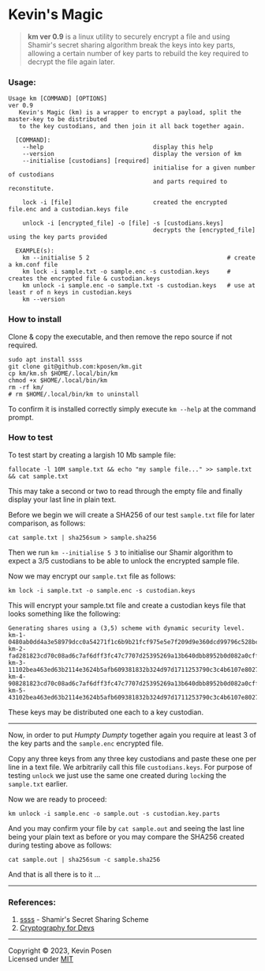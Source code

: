 # Kevin's Magic
> **km ver 0.9** is a linux utility to securely encrypt a file and using Shamir's secret sharing algorithm
>  break the keys into key parts, allowing a certain number of key parts to rebuild the key required
>  to decrypt the file again later.

### Usage:
```
Usage km [COMMAND] [OPTIONS]
ver 0.9
   Kevin's Magic (km) is a wrapper to encrypt a payload, split the master-key to be distributed
   to the key custodians, and then join it all back together again.

  [COMMAND]:
    --help                               display this help
    --version                            display the version of km
    --initialise [custodians] [required]
                                         initialise for a given number of custodians
                                         and parts required to reconstitute.

    lock -i [file]                       created the encrypted file.enc and a custodian.keys file

    unlock -i [encrypted_file] -o [file] -s [custodians.keys]
                                         decrypts the [encrypted_file] using the key parts provided

  EXAMPLE(s):
    km --initialise 5 2                                       # create a km.conf file
    km lock -i sample.txt -o sample.enc -s custodian.keys     # creates the encrypted file & custodian.keys
    km unlock -i sample.enc -o sample.txt -s custodian.keys   # use at least r of n keys in custodian.keys
    km --version
```
### How to install

Clone & copy the executable, and then remove the repo source if not required.

```
sudo apt install ssss
git clone git@github.com:kposen/km.git
cp km/km.sh $HOME/.local/bin/km
chmod +x $HOME/.local/bin/km
rm -rf km/
# rm $HOME/.local/bin/km to uninstall
```
To confirm it is installed correctly simply execute `km --help` at the command prompt.

### How to test
 To test start by creating a largish 10 Mb sample file:
 ```
 fallocate -l 10M sample.txt && echo "my sample file..." >> sample.txt && cat sample.txt
 ```
 This may take a second or two to read through the empty file and finally display your last line in plain text.

 Before we begin we will create a SHA256 of our test `sample.txt` file for later comparison, as follows:
 ```
 cat sample.txt | sha256sum > sample.sha256 
 ```
 

 Then we run `km --initialise 5 3` to initialise our Shamir algorithm to expect a 3/5 custodians to be able to unlock the encrypted sample file.

 Now we may encrypt our `sample.txt` file as follows:
 ```
 km lock -i sample.txt -o sample.enc -s custodian.keys 
 ```
 This will encrypt your sample.txt file and create a custodian keys file that looks something like the following:
 ```
 Generating shares using a (3,5) scheme with dynamic security level.
km-1-0480ab0dd4a3e58979dcc0a54271f1c6b9b21fcf975e5e7f209d9e360dcd99796c528bc8fc01d35dd3d6460d4a17cf0ed5c7e302c3bfcafb6653c297dec5b39c0c3ad0f767cb0c206af8488cea73564a4558815f4a2c689ec7cc1c66f1f65a42
km-2-fad281823cd70c08ad6c7af6dff3fc47c7707d25395269a13b640dbb8952b0d082a0cff7a93ec063e330e982cae1e2a1b175017d70c12124a50a2dd6b0735634f75921127981c97a5dc380e7dcb4df6c477b0d7181604030128e636489fa9f2c
km-3-11102bea463ed63b2114e3624b5afb609381832b324d97d1711253790c3c4b6107e8027cb9273a2d4793bad484c588795169b0f377407f7eab7daffb907bb8bd983875ed9c900e85af7bd3e5ee9e2e93d06d60c0edf94595d792682e3e60e23d
km-4-908281823cd70c08ad6c7af6dff3fc47c7707d25395269a13b640dbb8952b0d082a0cff7a93ec063e330e982cae1e2a1b175017d70c12124a50a2dd6b0735634f75921127981c97a5dc380e7dcb4df6c477b0d7181604030128e636489fa9f4e
km-5-43102bea463ed63b2114e3624b5afb609381832b324d97d1711253790c3c4b6107e8027cb9273a2d4793bad484c588795169b0f377407f7eab7daffb907bb8bd983875ed9c900e85af7bd3e5ee9e2e93d06d60c0edf94595d792682e3e60e269
 ```

These keys may be distributed one each to a key custodian.

---
Now, in order to put *Humpty Dumpty* together again you require at least 3 of the key parts and the `sample.enc` encrypted file.

Copy any three keys from any three key custodians and paste these one per line in a text file.  We arbitrarily call this file `custodians.keys`. For purpose of testing `unlock` we just use the same one created during `lock`ing the `sample.txt` earlier.

Now we are ready to proceed:
```
km unlock -i sample.enc -o sample.out -s custodian.key.parts
```

And you may confirm your file by `cat sample.out` and seeing the last line being your plain text as before or you may compare the SHA256 created during testing above as follows:
```
cat sample.out | sha256sum -c sample.sha256
```
And that is all there is to it ...

---
### References:

1. [ssss](https://linux.die.net/man/1/ssss) - Shamir's Secret Sharing Scheme
2. [Cryptography for Devs](https://github.com/Cyber-Mint/c4devs/blob/master/README.md)
   
---
Copyright &copy; 2023, Kevin Posen<br>
Licensed under [MIT](./LICENSE)